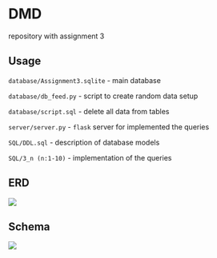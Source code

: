 # DMD
repository with assignment 3

## Usage

```database/Assignment3.sqlite``` - main database 

```database/db_feed.py``` - script to create random data setup

```database/script.sql``` - delete all data from tables

```server/server.py``` - ```flask``` server for implemented the queries

```SQL/DDL.sql``` - description of database models

```SQL/3_n (n:1-10)``` - implementation of the queries

## ERD
![](https://github.com/indionapolis/DMD/blob/master/src/ER.png)
## Schema
![](https://github.com/indionapolis/DMD/blob/master/src/main.png)
